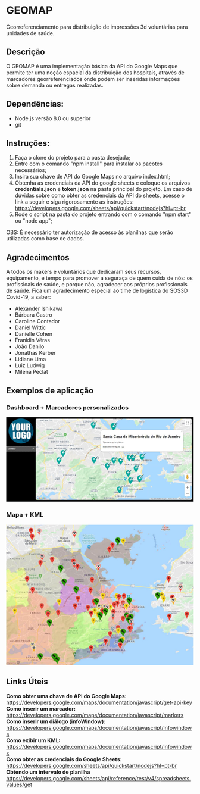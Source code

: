 # GEOMAP
Georreferenciamento para distribuição de impressões 3d voluntárias para unidades de saúde.

## Descrição
O GEOMAP é uma implementação básica da API do Google Maps que permite ter uma noção espacial da distribuição dos hospitais, através de marcadores georreferenciados onde podem ser inseridas informações sobre demanda ou entregas realizadas.

## Dependências:
* Node.js versão 8.0 ou superior
* git

## Instruções:
1. Faça o clone do projeto para a pasta desejada;
2. Entre com o comando "npm install" para instalar os pacotes necessários;
3. Insira sua chave de API do Google Maps no arquivo index.html;
4. Obtenha as credenciais da API do google sheets e coloque os arquivos **credentials.json** e **token.json** na pasta principal do projeto. Em caso de dúvidas sobre como obter as credenciais da API do sheets, acesse o link a seguir e siga rigorosamente as instruções:
https://developers.google.com/sheets/api/quickstart/nodejs?hl=pt-br
5. Rode o script na pasta do projeto entrando com o comando "npm start" ou "node app";

OBS: É necessário ter autorização de acesso às planilhas que serão utilizadas como base de dados.

## Agradecimentos

A todos os makers e voluntários que dedicaram seus recursos, equipamento, e tempo para promover a seguraça de quem cuida de nós: os profissioais de saúde, e porque não, agradecer aos próprios profissionais de saúde.
Fica um agradecimento especial ao time de logística do SOS3D Covid-19, a saber:
* Alexander Ishikawa
* Bárbara Castro
* Caroline Contador
* Daniel Wittic
* Danielle Cohen
* Franklin Véras
* João Danilo
* Jonathas Kerber
* Lidiane Lima
* Luiz Ludwig
* Milena Peclat

## Exemplos de aplicação
### Dashboard + Marcadores personalizados
![Exemplo de mapa](/readme/mapa_2.JPG)
### Mapa + KML
![Exemplo de mapa](/readme/mapa.jpg)

## Links Úteis
**Como obter uma chave de API do Google Maps:** https://developers.google.com/maps/documentation/javascript/get-api-key  
**Como inserir um marcador:** https://developers.google.com/maps/documentation/javascript/markers  
**Como inserir um diálogo (infoWindow):** https://developers.google.com/maps/documentation/javascript/infowindows  
**Como exibir um KML:** https://developers.google.com/maps/documentation/javascript/infowindows  
**Como obter as credenciais do Google Sheets:** https://developers.google.com/sheets/api/quickstart/nodejs?hl=pt-br  
**Obtendo um intervalo de planilha** https://developers.google.com/sheets/api/reference/rest/v4/spreadsheets.values/get  
